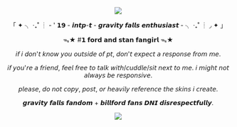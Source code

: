   <p align="center"><img src="https://github.com/user-attachments/assets/3de72bfc-15a3-49e3-a62a-3a3aac38456d"

  <p align="center">
    
  <p align="center"> 「 ✦ ╮ ‧₊˚ ┊ - ' 𝟭𝟵 - 𝙞𝙣𝙩𝙥-𝙩 - 𝙜𝙧𝙖𝙫𝙞𝙩𝙮 𝙛𝙖𝙡𝙡𝙨 𝙚𝙣𝙩𝙝𝙪𝙨𝙞𝙖𝙨𝙩 - ╮ ‧₊˚ ┊ ◞ ✦ 」
  <p align="center"> ᯓ★ #𝟭 𝗳𝗼𝗿𝗱 𝗮𝗻𝗱 𝘀𝘁𝗮𝗻 𝗳𝗮𝗻𝗴𝗶𝗿𝗹 ᯓ★
  <p align="center"> 𝘪𝘧 𝘪 𝘥𝘰𝘯'𝘵 𝘬𝘯𝘰𝘸 𝘺𝘰𝘶 𝘰𝘶𝘵𝘴𝘪𝘥𝘦 𝘰𝘧 𝘱𝘵, 𝘥𝘰𝘯'𝘵 𝘦𝘹𝘱𝘦𝘤𝘵 𝘢 𝘳𝘦𝘴𝘱𝘰𝘯𝘴𝘦 𝘧𝘳𝘰𝘮 𝘮𝘦. 
  <p align="center"> 𝘪𝘧 𝘺𝘰𝘶'𝘳𝘦 𝘢 𝘧𝘳𝘪𝘦𝘯𝘥, 𝘧𝘦𝘦𝘭 𝘧𝘳𝘦𝘦 𝘵𝘰 𝘵𝘢𝘭𝘬 𝘸𝘪𝘵𝘩/𝘤𝘶𝘥𝘥𝘭𝘦/𝘴𝘪𝘵 𝘯𝘦𝘹𝘵 𝘵𝘰 𝘮𝘦. 𝘪 𝘮𝘪𝘨𝘩𝘵 𝘯𝘰𝘵 𝘢𝘭𝘸𝘢𝘺𝘴 𝘣𝘦 𝘳𝘦𝘴𝘱𝘰𝘯𝘴𝘪𝘷𝘦.
  <p align="center"> 𝘱𝘭𝘦𝘢𝘴𝘦, 𝘥𝘰 𝘯𝘰𝘵 𝘤𝘰𝘱𝘺, 𝘱𝘰𝘴𝘵, 𝘰𝘳 𝘩𝘦𝘢𝘷𝘪𝘭𝘺 𝘳𝘦𝘧𝘦𝘳𝘦𝘯𝘤𝘦 𝘵𝘩𝘦 𝘴𝘬𝘪𝘯𝘴 𝘪 𝘤𝘳𝘦𝘢𝘵𝘦.
  <p align="center"> 𝙜𝙧𝙖𝙫𝙞𝙩𝙮 𝙛𝙖𝙡𝙡𝙨 𝙛𝙖𝙣𝙙𝙤𝙢 + 𝙗𝙞𝙡𝙡𝙛𝙤𝙧𝙙 𝙛𝙖𝙣𝙨 𝘿𝙉𝙄 𝙙𝙞𝙨𝙧𝙚𝙨𝙥𝙚𝙘𝙩𝙛𝙪𝙡𝙡𝙮. 

 <p align="center"><img src="https://github.com/user-attachments/assets/95942ad8-8b7f-4113-9d71-d8789f111f06"

    
